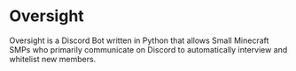 # Oversight
Oversight is a Discord Bot written in Python that allows Small Minecraft SMPs who primarily communicate on Discord to automatically interview and whitelist new members.
